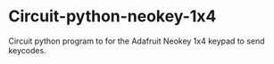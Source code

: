 # Circuit-python-neokey-1x4
Circuit python program to for the Adafruit Neokey 1x4 keypad to send keycodes.
